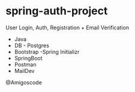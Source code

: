 # spring-auth-project

User Login, Auth, Registration + Email Verification

- Java
- DB - Postgres 
- Bootstrap -Spring Initializr
- SpringBoot
- Postman
- MailDev

@Amigoscode 
